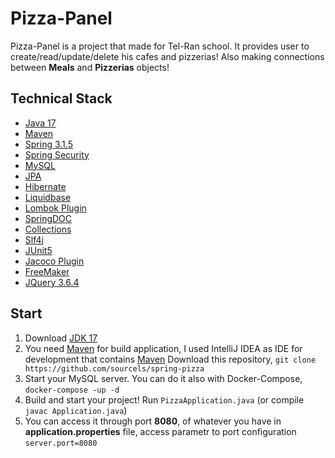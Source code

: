 # Pizza-Panel

Pizza-Panel is a project that made for Tel-Ran school. It provides user to create/read/update/delete his cafes and pizzerias! Also making connections between **Meals** and **Pizzerias** objects!

## Technical Stack

- [Java 17](https://docs.oracle.com/en/java/javase/17/docs/api/)
- [Maven](https://maven.apache.org/guides/index.html)
- [Spring 3.1.5](https://docs.spring.io/spring-boot/docs/current/reference/htmlsingle/)
- [Spring Security](https://docs.spring.io/spring-security/reference/index.html)
- [MySQL](https://dev.mysql.com/doc/)
- [JPA](https://docs.spring.io/spring-data/jpa/docs/current-SNAPSHOT/reference/html/#reference)
- [Hibernate](https://hibernate.org/orm/documentation/6.4/)
- [Liquidbase](https://contribute.liquibase.com/extensions-integrations/directory/integration-docs/springboot/springboot/)
- [Lombok Plugin](https://projectlombok.org/features/)
- [SpringDOC](https://springdoc.org/)
- [Collections](https://docs.oracle.com/javase/8/docs/api/java/util/Collections.html)
- [Slf4j](https://www.slf4j.org/docs.html)
- [JUnit5](https://junit.org/junit5/docs/current/user-guide/)
- [Jacoco Plugin](https://www.eclemma.org/jacoco/trunk/doc/maven.html)
- [FreeMaker](https://freemarker.apache.org/docs/index.html)
- [JQuery 3.6.4](https://api.jquery.com/)

## Start

1. Download [JDK 17](https://www.oracle.com/java/technologies/downloads/#java17)
2. You need [Maven](https://maven.apache.org/install.html) for build application, I used IntelliJ IDEA as IDE for development that contains [Maven](https://maven.apache.org/install.html)
   Download this repository, `git clone
   https://github.com/sourcels/spring-pizza`
3. Start your MySQL server. You can do it also with Docker-Compose, `docker-compose -up -d`
4. Build and start your project! Run `PizzaApplication.java` (or compile `javac Application.java`)
5. You can access it through port **8080**, of whatever you have in **application.properties** file, access parametr to port configuration `server.port=8080`